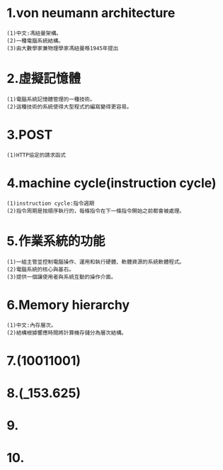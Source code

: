 # 1.von neumann architecture
~~~
(1)中文:馮紐曼架構。
(2)一種電腦系統結構。
(3)由大數學家兼物理學家馮紐曼喺1945年提出
~~~
# 2.虛擬記憶體
~~~
(1)電腦系統記憶體管理的一種技術。
(2)這種技術的系統使得大型程式的編寫變得更容易。
~~~
# 3.POST
~~~
(1)HTTP協定的請求函式
~~~
# 4.machine cycle(instruction cycle)
~~~
(1)instruction cycle:指令週期
(2)指令周期是按順序執行的，每條指令在下一條指令開始之前都會被處理。
~~~
# 5.作業系統的功能
~~~
(1)一組主管並控制電腦操作、運用和執行硬體、軟體資源的系統軟體程式。
(2)電腦系統的核心與基石。
(3)提供一個讓使用者與系統互動的操作介面。
~~~
# 6.Memory hierarchy
~~~
(1)中文:內存層次。
(2)結構根據響應時間將計算機存儲分為層次結構。
~~~
# 7.(10011001)
# 8.(_153.625)
# 9.
# 10.
